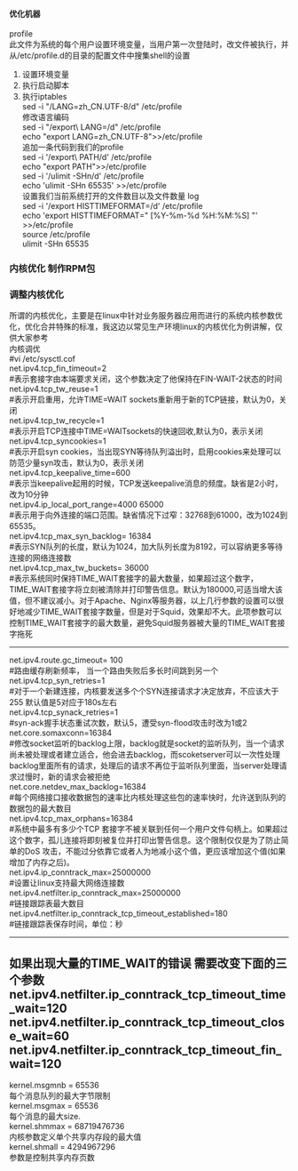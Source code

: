 #### 优化机器  
profile  
此文件为系统的每个用户设置环境变量，当用户第一次登陆时，改文件被执行，并从/etc/profile.d的目录的配置文件中搜集shell的设置  
1. 设置环境变量  
2. 执行启动脚本  
3. 执行iptables  
sed -i "/LANG=zh_CN\.UTF\-8/d" /etc/profile  
修改语言编码  
sed -i "/export\ LANG=/d" /etc/profile  
echo "export LANG=zh_CN.UTF-8">>/etc/profile  
追加一条代码到我们的profile  
sed -i '/export\ PATH/d' /etc/profile  
echo "export PATH">>/etc/profile  
sed -i '/ulimit -SHn/d' /etc/profile  
echo 'ulimit -SHn 65535' >>/etc/profile  
设置我们当前系统打开的文件数目以及文件数量 log  
sed -i '/export HISTTIMEFORMAT=/d' /etc/profile  
echo 'export HISTTIMEFORMAT=" [%Y-%m-%d %H:%M:%S] "' >>/etc/profile  
source /etc/profile  
ulimit -SHn 65535  
### 内核优化 制作RPM包  
### 调整内核优化  
所谓的内核优化，主要是在linux中针对业务服务器应用而进行的系统内核参数优化，优化合并特殊的标准，我这边以常见生产环境linux的内核优化为例讲解，仅供大家参考  
内核调优  
\#vi /etc/sysctl.cof  
net.ipv4.tcp_fin_timeout=2  
\#表示套接字由本端要求关闭，这个参数决定了他保持在FIN-WAIT-2状态的时间  
net.ipv4.tcp_tw_reuse=1  
\#表示开启重用，允许TIME=WAIT sockets重新用于新的TCP链接，默认为0，关闭  
net.ipv4.tcp_tw_recycle=1  
\#表示开启TCP连接中TIME=WAITsockets的快速回收,默认为0，表示关闭  
net.ipv4.tcp_syncookies=1  
\#表示开启syn cookies，当出现SYN等待队列溢出时，启用cookies来处理可以防范少量syn攻击，默认为0，表示关闭  
net.ipv4.tcp_keepalive_time=600  
\#表示当keepalive起用的时候，TCP发送keepalive消息的频度。缺省是2小时，改为10分钟  
net.ipv4.ip_local_port_range=4000 65000  
\#表示用于向外连接的端口范围。缺省情况下过窄：32768到61000，改为1024到65535。  
net.ipv4.tcp_max_syn_backlog= 16384  
\#表示SYN队列的长度，默认为1024，加大队列长度为8192，可以容纳更多等待连接的网络连接数  
net.ipv4.tcp_max_tw_buckets= 36000  
\#表示系统同时保持TIME_WAIT套接字的最大数量，如果超过这个数字，TIME_WAIT套接字将立刻被清除并打印警告信息。默认为180000,可适当增大该值，但不建议减小。对于Apache、Nginx等服务器，以上几行参数的设置可以很好地减少TIME_WAIT套接字数量，但是对于Squid，效果却不大。此项参数可以控制TIME_WAIT套接字的最大数量，避免Squid服务器被大量的TIME_WAIT套接字拖死  
  
---  
net.ipv4.route.gc_timeout= 100  
\#路由缓存刷新频率， 当一个路由失败后多长时间跳到另一个  
net.ipv4.tcp_syn_retries=1  
\#对于一个新建连接，内核要发送多个个SYN连接请求才决定放弃，不应该大于255 默认值是5对应于180s左右  
net.ipv4.tcp_synack_retries=1  
\#syn-ack握手状态重试次数，默认5，遭受syn-flood攻击时改为1或2  
net.core.somaxconn=16384  
\#修改socket监听的backlog上限，backlog就是socket的监听队列，当一个请求尚未被处理或者建立适合，他会进去backlog，而scoketserver可以一次性处理backlog里面所有的请求，处理后的请求不再位于监听队列里面，当server处理请求过慢时，新的请求会被拒绝  
net.core.netdev_max_backlog=16384  
\#每个网络接口接收数据包的速率比内核处理这些包的速率快时，允许送到队列的数据包的最大数目  
net.ipv4.tcp_max_orphans=16384  
\#系统中最多有多少个TCP 套接字不被关联到任何一个用户文件句柄上。如果超过这个数字，孤儿连接将即刻被复位并打印出警告信息。这个限制仅仅是为了防止简单的DoS 攻击，不能过分依靠它或者人为地减小这个值，更应该增加这个值(如果增加了内存之后)。  
net.ipv4.ip_conntrack_max=25000000  
\#设置让linux支持最大网络连接数  
net.ipv4.netfilter.ip_conntrack_max=25000000  
\#链接跟踪表最大数目  
net.ipv4.netfilter.ip_conntrack_tcp_timeout_established=180  
\#链接跟踪表保存时间，单位：秒  
  
---  
如果出现大量的TIME_WAIT的错误 需要改变下面的三个参数  
net.ipv4.netfilter.ip_conntrack_tcp_timeout_time_wait=120  
net.ipv4.netfilter.ip_conntrack_tcp_timeout_close_wait=60  
net.ipv4.netfilter.ip_conntrack_tcp_timeout_fin_wait=120  
---  
kernel.msgmnb = 65536  
每个消息队列的最大字节限制  
kernel.msgmax = 65536  
每个消息的最大size.  
kernel.shmmax = 68719476736  
内核参数定义单个共享内存段的最大值  
kernel.shmall = 4294967296  
参数是控制共享内存页数  